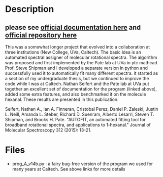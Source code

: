 # Description
## please see [official documentation here](http://faculty.virginia.edu/bpate-lab/autofit/intro.html) and [official repository here](https://github.com/pategroup/bband_scripts/tree/master/autofit)
This was a somewhat longer project that evolved into a collaboration at three institutions (New College, UVa, Caltech). The basic idea is an automated spectral assigner of molecular rotational spectra. The algorithm was proposed and first implemented by the Pate lab at UVa in ptc mathcad. Prof. Steve Shipman and I developed a separate version in python and successfully used it to automatically fit many different spectra. It started as a section of my undergraduate thesis, but we continued to improve the code while I was at Caltech. Nathan Seifert and the Pate lab at UVa put together an excellent set of documentation for the program (linked above), added some extra features, and also benchmarked it on the molecule hexanal. These results are presented in this publication:

Seifert, Nathan A., Ian A. Finneran, Cristobal Perez, Daniel P. Zaleski, Justin L. Neill, Amanda L. Steber, Richard D. Suenram, Alberto Lesarri, Steven T. Shipman, and Brooks H. Pate. "AUTOFIT, an automated fitting tool for broadband rotational spectra, and applications to 1-hexanal." Journal of Molecular Spectroscopy 312 (2015): 13-21.

# Files

* prog_A_v14b.py : a fairy bug-free version of the program we used for many years at Caltech. See above links for more details

